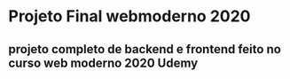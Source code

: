 # Projeto Final webmoderno 2020
## projeto completo de backend e frontend feito no curso web moderno 2020 Udemy
